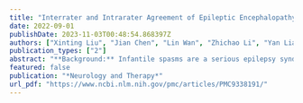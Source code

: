 ```yaml
---
title: "Interrater and Intrarater Agreement of Epileptic Encephalopathy Among Electroencephalographers for Children with Infantile Spasms Using the Burden of Amplitudes and Epileptiform Discharges (BASED) EEG Grading Scale: Study Design and Statistical Considerations"
date: 2022-09-01
publishDate: 2023-11-03T00:48:54.868397Z
authors: ["Xinting Liu", "Jian Chen", "Lin Wan", "Zhichao Li", "Yan Liang", "Huimin Yan", "Guangyu Zhu", "Bo Zhang", "Guang Yang"]
publication_types: ["2"]
abstract: "**Background:** Infantile spasms are a serious epilepsy syndrome with a poor prognosis. Electroencephalography (EEG) has been a key component in the prognosis and treatment of infantile spasms. This multi-center study protocol is developed to investigate interrater and intrarater agreement of an electroencephalographic grading scale—the Burden of Amplitudes and Epileptiform Discharges (BASED) score among electroencephalographers.<br> **Methods**: Thirty children, aged 0–2 years, with infantile spasms who were hospitalized in the Chinese PLA General Hospital will be recruited into this study by stratified sampling. Seven electroencephalographers from different Class A tertiary hospitals will select a 5-min epoch with the most severe epileptiform discharge, score the EEG reports, and provide the basis for the scoring. The 420 (30 × 7 × 2) scoring results provided by electroencephalographers in two rounds can be analyzed statistically using weighted kappa (weighted 𝜅) statstic, Fless’ kappa (Fless’ 𝜅) statistic, and intraclass correlation coefficient (ICC) to calculate the interrater and intrarater agreement.<br> **Discussion**: We will recruit more electroencephalographers than were included in previous studies to assess the interrater and intrarater agreement in the selection of 5-min EEG epochs, the BASED scores, and the basis for scoring. If the BASED score has an adequate interrater and intrarater agreement, the score will have more significance for guiding the clinical management and for predicting the prognosis of patients with infantile spasms."
featured: false
publication: "*Neurology and Therapy*"
url_pdf: "https://www.ncbi.nlm.nih.gov/pmc/articles/PMC9338191/"
---
```


